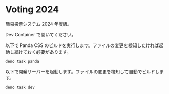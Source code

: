 # Voting 2024

簡易投票システム 2024 年度版。

Dev Container で開いてください。

以下で Panda CSS
のビルドを実行します。ファイルの変更を検知したければ起動し続けておく必要があります。

```bash
deno task panda
```

以下で開発サーバーを起動します。ファイルの変更を検知して自動でビルドします。

```bash
deno task dev
```
